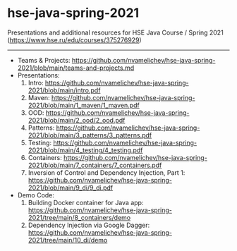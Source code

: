 # hse-java-spring-2021
Presentations and additional resources for HSE Java Course / Spring 2021 (https://www.hse.ru/edu/courses/375276929)

----

- Teams & Projects:
  https://github.com/nvamelichev/hse-java-spring-2021/blob/main/teams-and-projects.md
- Presentations:
  1. Intro: https://github.com/nvamelichev/hse-java-spring-2021/blob/main/intro.pdf
  2. Maven: https://github.com/nvamelichev/hse-java-spring-2021/blob/main/1_maven/1_maven.pdf
  3. OOD: https://github.com/nvamelichev/hse-java-spring-2021/blob/main/2_ood/2_ood.pdf
  4. Patterns: https://github.com/nvamelichev/hse-java-spring-2021/blob/main/3_patterns/3_patterns.pdf
  5. Testing: https://github.com/nvamelichev/hse-java-spring-2021/blob/main/4_testing/4_testing.pdf
  6. Containers: https://github.com/nvamelichev/hse-java-spring-2021/blob/main/7_containers/7_containers.pdf
  7. Inversion of Control and Dependency Injection, Part 1: https://github.com/nvamelichev/hse-java-spring-2021/blob/main/9_di/9_di.pdf
- Demo Code:
  1. Building Docker container for Java app: https://github.com/nvamelichev/hse-java-spring-2021/tree/main/8_containers/demo
  2. Dependency Injection via Google Dagger: https://github.com/nvamelichev/hse-java-spring-2021/tree/main/10_di/demo
